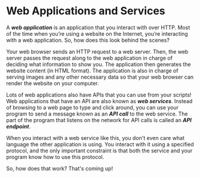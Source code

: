 # Web Applications and Services

A ***web application*** is an application that you interact with over HTTP. Most of the time when you’re using a website
on the Internet, you’re interacting with a web application. So, how does this look behind the scenes?

Your web browser sends an HTTP request to a web server. Then, the web server passes the request along to the web
application in charge of deciding what information to show you. The application then generates the website content (in
HTML format). The application is also in charge of serving images and any other necessary data so that your web browser
can render the website on your computer.

Lots of web applications also have APIs that you can use from your scripts! Web applications that have an API are also
known as ***web services***. Instead of browsing to a web page to type and click around, you can use your program to
send a message known as an ***API call*** to the web service. The part of the program that listens on the network for
API calls is called an ***API endpoint***.

When you interact with a web service like this, you don't even care what language the other application is using. You
interact with it using a specified protocol, and the only important constraint is that both the service and your program
know how to use this protocol.

So, how does that work? That's coming up!